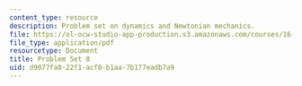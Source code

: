 ```yaml
---
content_type: resource
description: Problem set on dynamics and Newtonian mechanics.
file: https://ol-ocw-studio-app-production.s3.amazonaws.com/courses/16-07-dynamics-fall-2009/d9077fa022f1acf0b1aa7b177eadb7a9_MIT16_07F09_hw08.pdf
file_type: application/pdf
resourcetype: Document
title: Problem Set 8
uid: d9077fa0-22f1-acf0-b1aa-7b177eadb7a9
---
```

